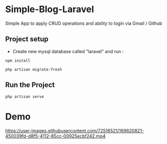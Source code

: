 # Simple-Blog-Laravel
Simple App to apply CRUD operations and ability to login via Gmail / Github

## Project setup
- Create new mysql database called "laravel" and run :
```
npm install
```
```
php artisan migrate:fresh
```
## Run the Project
```
php artisan serve
```
# Demo

https://user-images.githubusercontent.com/72516521/169620821-450039fd-d8f5-4112-85cc-00925ecbf242.mp4

